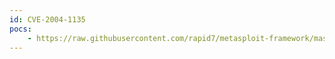 ```yaml
---
id: CVE-2004-1135
pocs:
    - https://raw.githubusercontent.com/rapid7/metasploit-framework/master/modules/exploits/windows/ftp/wsftp_server_503_mkd.rb
---
```

